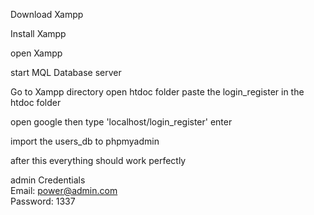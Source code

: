 Download Xampp

Install Xampp

open Xampp

start MQL Database server

Go to Xampp directory
open htdoc folder
paste the login_register in the htdoc folder


open google then type 'localhost/login_register' enter


import the users_db to phpmyadmin

after this everything should work perfectly

admin Credentials <br>
Email: power@admin.com <br>
Password: 1337 <br>
